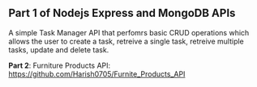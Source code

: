 ## Part 1 of Nodejs Express and MongoDB APIs ##
A simple Task Manager API that perfomrs basic CRUD operations which allows the user to create a task, retreive a single task, retreive multiple tasks, update and delete task.

__Part 2__: Furniture Products API: https://github.com/Harish0705/Furnite_Products_API
